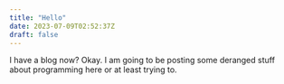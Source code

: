 ```yaml
---
title: "Hello"
date: 2023-07-09T02:52:37Z
draft: false
---
```


I have a blog now? Okay. I am going to be posting some deranged stuff about programming here or at least trying to.
